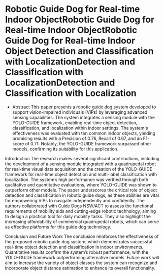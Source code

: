 # Robotic Guide Dog for Real-time Indoor ObjectRobotic Guide Dog for Real-time Indoor ObjectRobotic Guide Dog for Real-time Indoor Object Detection and Classification with LocalizationDetection and Classification with LocalizationDetection and Classification with Localization

- Abstract
This paper presents a robotic guide dog system developed to support vision-impaired individuals (VIPs) by leveraging advanced sensing capabilities. The system integrates a sensing module with the YOLO-GUIDE framework, enabling real-time object detection, classification, and localization within indoor settings. The system's effectiveness was evaluated with ten common indoor objects, yielding promising results with a Precision of 0.76, Recall of 0.67, and an F1-score of 0.71. Notably, the YOLO-GUIDE framework surpassed other models, confirming its suitability for this application.

Introduction
The research makes several significant contributions, including the development of a sensing module integrated with a quadrupedal robot for real-time visual data acquisition and the creation of the YOLO-GUIDE framework for real-time object detection and multi-label classification with localization. The system’s high performance was verified through both qualitative and quantitative evaluations, where YOLO-GUIDE was shown to outperform other models. The paper underscores the critical role of object detection and classification in robotic guide dogs, as these abilities are vital for empowering VIPs to navigate independently and confidently. The authors collaborated with Guide Dogs NSW/ACT to assess the functional requirements of mobility aids and cutting-edge robotic technology, aiming to design a practical tool for daily mobility tasks. They also highlight the increasing affordability of commercial quadrupedal robots, which can serve as effective platforms for this guide dog technology.

Conclusion and Future Work
The conclusion reinforces the effectiveness of the proposed robotic guide dog system, which demonstrates successful real-time object detection and classification in indoor environments. Quantitative results confirm the system’s robust performance, with the YOLO-GUIDE framework outperforming alternative models. Future work will aim to increase the variety of object classes the system can recognize and incorporate object distance estimation to enhance its overall functionality.
